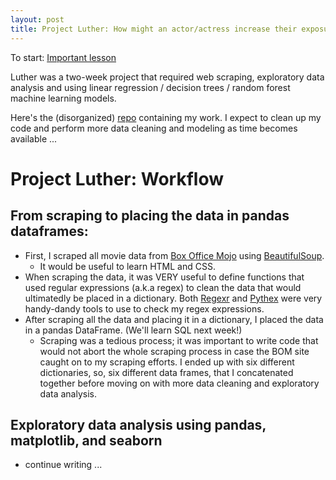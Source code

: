 ```yaml
---
layout: post
title: Project Luther: How might an actor/actress increase their exposure?
---
```


To start: 
[Important lesson](https://lh3.googleusercontent.com/proxy/ijPj85FBf8df4zzfD-i0RjNLCoAEVdzZSCp0LXSrH8HixlpZIkHY51_zNsYfNK5s5pySNbno-QddcYvvLM5dfTLbouO0N3C8ILWG2b928hvyOBeJkDaGW9F7xfaUrtXI=w426-h329-p)

Luther was a two-week project that required web scraping, exploratory data analysis and using linear regression / decision trees / random forest machine learning models. 

Here's the (disorganized) [repo](https://github.com/karmacelina/Luther_v0) containing my work. I expect to clean up my code and perform more data cleaning and modeling as time becomes available ...

# Project Luther: Workflow

## From scraping to placing the data in pandas dataframes: 

* First, I scraped all movie data from [Box Office Mojo](http://www.boxofficemojo.com/) using [BeautifulSoup](https://www.crummy.com/software/BeautifulSoup/). 
	* It would be useful to learn HTML and CSS. 
* When scraping the data, it was VERY useful to define functions that used regular expressions (a.k.a regex) to clean the data that would ultimatedly be placed in a dictionary. Both [Regexr](http://regexr.com/) and [Pythex](http://pythex.org/) were very handy-dandy tools to use to check my regex expressions.  
* After scraping all the data and placing it in a dictionary, I placed the data in a pandas DataFrame. (We'll learn SQL next week!)
	* Scraping was a tedious process; it was important to write code that would not abort the whole scraping process in case the BOM site caught on to my scraping efforts. I ended up with six different dictionaries, so, six different data frames, that I concatenated together before moving on with more data cleaning and exploratory data analysis. 

## Exploratory data analysis using pandas, matplotlib, and seaborn

* continue writing ... 
 
